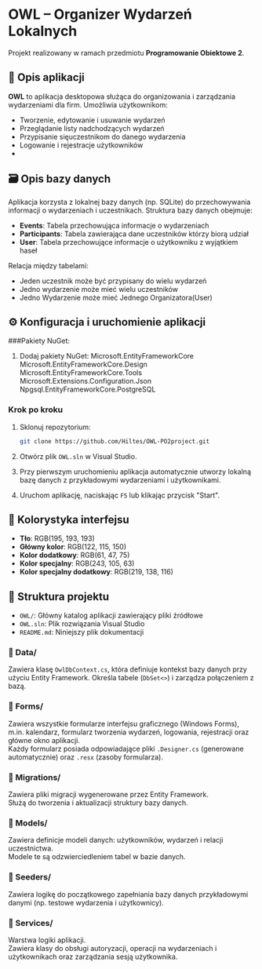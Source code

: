 # OWL – Organizer Wydarzeń Lokalnych

Projekt realizowany w ramach przedmiotu **Programowanie Obiektowe 2**.

## 📌 Opis aplikacji

**OWL** to aplikacja desktopowa służąca do organizowania i zarządzania wydarzeniami dla firm. Umożliwia użytkownikom:

- Tworzenie, edytowanie i usuwanie wydarzeń
- Przeglądanie listy nadchodzących wydarzeń
- Przypisanie sięuczestnikom do danego wydarzenia
- Logowanie i rejestracje użytkowników
- 
## 🗃️ Opis bazy danych

Aplikacja korzysta z lokalnej bazy danych (np. SQLite) do przechowywania informacji o wydarzeniach i uczestnikach. Struktura bazy danych obejmuje:

- **Events**: Tabela przechowująca informacje o wydarzeniach
- **Participants**: Tabela zawierająca dane uczestników którzy biorą udział
- **User**: Tabela przechowujące informacje o użytkowniku z wyjątkiem haseł

Relacja między tabelami:

- Jeden uczestnik może być przypisany do wielu wydarzeń
- Jedno wydarzenie może mieć wielu uczestników
- Jedno Wydarzenie może mieć Jednego Organizatora(User)

## ⚙️ Konfiguracja i uruchomienie aplikacji

###Pakiety NuGet:
1. Dodaj pakiety NuGet:
Microsoft.EntityFrameworkCore
Microsoft.EntityFrameworkCore.Design
Microsoft.EntityFrameworkCore.Tools
Microsoft.Extensions.Configuration.Json
Npgsql.EntityFrameworkCore.PostgreSQL

### Krok po kroku

1. Sklonuj repozytorium:
   ```bash
   git clone https://github.com/Hiltes/OWL-PO2project.git
   ```

2. Otwórz plik `OWL.sln` w Visual Studio.

3. Przy pierwszym uruchomieniu aplikacja automatycznie utworzy lokalną bazę danych z przykładowymi wydarzeniami i użytkownikami.

4. Uruchom aplikację, naciskając `F5` lub klikając przycisk "Start".


## 🎨 Kolorystyka interfejsu

- **Tło**: RGB(195, 193, 193)
- **Główny kolor**: RGB(122, 115, 150)
- **Kolor dodatkowy**: RGB(61, 47, 75)
- **Kolor specjalny**: RGB(243, 105, 63)
- **Kolor specjalny dodatkowy**: RGB(219, 138, 116)

## 📁 Struktura projektu

- `OWL/`: Główny katalog aplikacji zawierający pliki źródłowe
- `OWL.sln`: Plik rozwiązania Visual Studio
- `README.md`: Niniejszy plik dokumentacji

### 📂 Data/
Zawiera klasę `OwlDbContext.cs`, która definiuje kontekst bazy danych przy użyciu Entity Framework. Określa tabele (`DbSet<>`) i zarządza połączeniem z bazą.

### 📂 Forms/
Zawiera wszystkie formularze interfejsu graficznego (Windows Forms), m.in. kalendarz, formularz tworzenia wydarzeń, logowania, rejestracji oraz główne okno aplikacji.  
Każdy formularz posiada odpowiadające pliki `.Designer.cs` (generowane automatycznie) oraz `.resx` (zasoby formularza).

### 📂 Migrations/
Zawiera pliki migracji wygenerowane przez Entity Framework.  
Służą do tworzenia i aktualizacji struktury bazy danych.

### 📂 Models/
Zawiera definicje modeli danych: użytkowników, wydarzeń i relacji uczestnictwa.  
Modele te są odzwierciedleniem tabel w bazie danych.

### 📂 Seeders/
Zawiera logikę do początkowego zapełniania bazy danych przykładowymi danymi (np. testowe wydarzenia i użytkownicy).

### 📂 Services/
Warstwa logiki aplikacji.  
Zawiera klasy do obsługi autoryzacji, operacji na wydarzeniach i użytkownikach oraz zarządzania sesją użytkownika.
